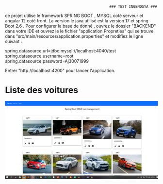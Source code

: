                                                     ### TEST INGENOSYA ###

ce projet utilise le framework SPRING BOOT , MYSQL coté serveur et angular 12 coté front.
La version le java utilisé est la version 17 et spring Boot 2.6 .
Pour configurer la base de donné , ouvrez le dossier "BACKEND" dans votre IDE et ouvrez le le fichier "application.Propreties" qui se trouve 
dans "src/main/resources/application.properties" et modifiez le ligne suivant :

spring.datasource.url=jdbc:mysql://localhost:4040/test
spring.datasource.username=root
spring.datasource.password=Aj30071999


Entrer "http://localhost:4200" pour lancer l'application.

# Liste des voitures
![alt text](https://github.com/armandjudicael/testNiveau/blob/main/car-list.png?raw=true)
